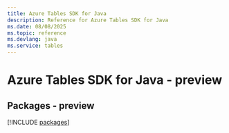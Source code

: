 ```yaml
---
title: Azure Tables SDK for Java
description: Reference for Azure Tables SDK for Java
ms.date: 08/08/2025
ms.topic: reference
ms.devlang: java
ms.service: tables
---
```

# Azure Tables SDK for Java - preview
## Packages - preview
[!INCLUDE [packages](tables-index.md)]